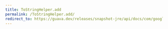 ```yaml
---
title: ToStringHelper.add
permalink: /ToStringHelper.add/
redirect_to: https://guava.dev/releases/snapshot-jre/api/docs/com/google/common/base/MoreObjects.ToStringHelper.html#add-java.lang.String-int-
---
```

